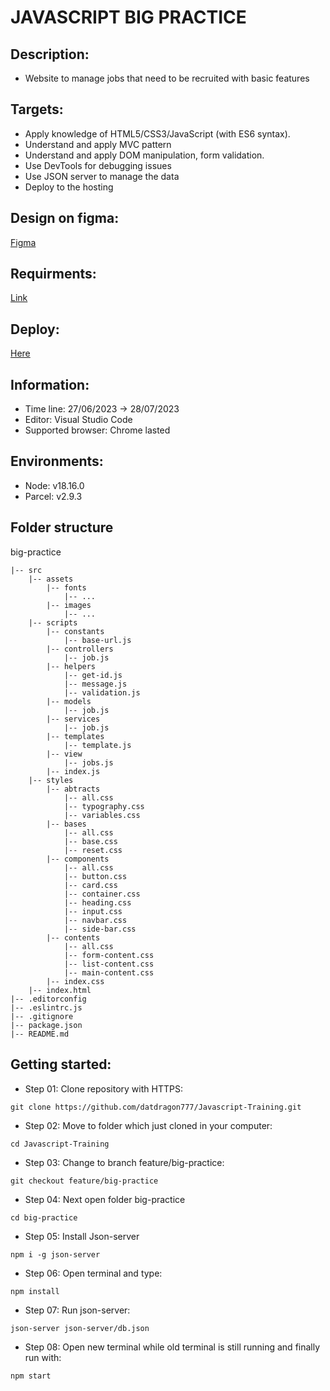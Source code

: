 # JAVASCRIPT BIG PRACTICE #

## Description: ##
- Website to manage jobs that need to be recruited with basic features

## Targets: ##
- Apply knowledge of HTML5/CSS3/JavaScript (with ES6 syntax).
- Understand and apply MVC pattern
- Understand and apply DOM manipulation, form validation.
- Use DevTools for debugging issues
- Use JSON server to manage the data
- Deploy to the hosting

## Design on figma: ##
[Figma](https://www.figma.com/file/956iRedkZ2dyc8zaC5UyzJ/Free-HR-Management-Dashboard-UI-Kit-(Community)?node-id=0%3A1&mode=dev)

## Requirments: ##
[Link](https://docs.google.com/document/d/1LQBzvdZADZi4jeqBcISl957o7EWoNlI1t7eGpapZQMc/edit?usp=sharing)

## Deploy: ##
[Here](https://javascript-training-ifwuwa7mo-datdragon777.vercel.app/)

## Information: ##
- Time line: 27/06/2023 -> 28/07/2023
- Editor: Visual Studio Code
- Supported browser: Chrome lasted

## Environments: ##
- Node: v18.16.0
- Parcel: v2.9.3

## Folder structure ##
big-practice
~~~
|-- src
    |-- assets
        |-- fonts
            |-- ...
        |-- images
            |-- ...
    |-- scripts
        |-- constants
            |-- base-url.js
        |-- controllers
            |-- job.js
        |-- helpers
            |-- get-id.js
            |-- message.js
            |-- validation.js
        |-- models
            |-- job.js
        |-- services
            |-- job.js
        |-- templates
            |-- template.js
        |-- view
            |-- jobs.js
        |-- index.js
    |-- styles
        |-- abtracts
            |-- all.css
            |-- typography.css
            |-- variables.css
        |-- bases
            |-- all.css
            |-- base.css
            |-- reset.css
        |-- components
            |-- all.css
            |-- button.css
            |-- card.css
            |-- container.css
            |-- heading.css
            |-- input.css
            |-- navbar.css
            |-- side-bar.css
        |-- contents
            |-- all.css
            |-- form-content.css
            |-- list-content.css
            |-- main-content.css
        |-- index.css
    |-- index.html
|-- .editorconfig
|-- .eslintrc.js
|-- .gitignore
|-- package.json
|-- README.md
~~~


## Getting started:
- Step 01: Clone repository with HTTPS:
~~~
git clone https://github.com/datdragon777/Javascript-Training.git
~~~
- Step 02: Move to folder which just cloned in your computer:
~~~
cd Javascript-Training
~~~
- Step 03: Change to branch feature/big-practice:
~~~
git checkout feature/big-practice
~~~
- Step 04: Next open folder big-practice
~~~
cd big-practice
~~~
- Step 05: Install Json-server
~~~
npm i -g json-server
~~~
- Step 06: Open terminal and type:
~~~
npm install
~~~
- Step 07: Run json-server:
~~~
json-server json-server/db.json
~~~
- Step 08: Open new terminal while old terminal is still running and finally run with:
~~~
npm start
~~~
